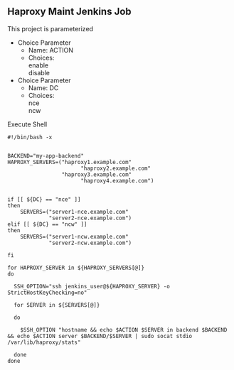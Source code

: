 ## Haproxy Maint Jenkins Job

This project is parameterized
  - Choice Parameter
    - Name: ACTION
    - Choices:\
        enable\
        disable
  - Choice Parameter
    - Name: DC
    - Choices:\
        nce\
        ncw

Execute Shell

```
#!/bin/bash -x


BACKEND="my-app-backend"
HAPROXY_SERVERS=("haproxy1.example.com"
    			       "haproxy2.example.com"
                 "haproxy3.example.com"
    			       "haproxy4.example.com")                


if [[ ${DC} == "nce" ]]
then                    
	SERVERS=("server1-nce.example.com"
    	     "server2-nce.example.com")
elif [[ ${DC} == "ncw" ]]
then                    
	SERVERS=("server1-ncw.example.com"
    	     "server2-ncw.example.com")

fi

for HAPROXY_SERVER in ${HAPROXY_SERVERS[@]}
do

  SSH_OPTION="ssh jenkins_user@${HAPROXY_SERVER} -o StrictHostKeyChecking=no"

  for SERVER in ${SERVERS[@]}

  do

  	$SSH_OPTION "hostname && echo $ACTION $SERVER in backend $BACKEND && echo $ACTION server $BACKEND/$SERVER | sudo socat stdio /var/lib/haproxy/stats"

  done
done
```
